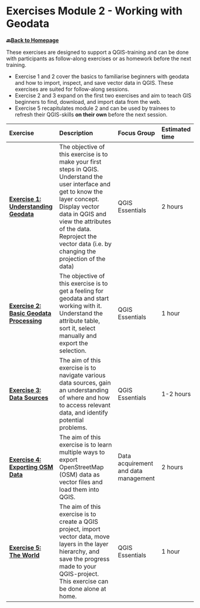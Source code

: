 # Exercises Module 2 - Working with Geodata

__🔙[Back to Homepage](/content/intro.md)__

These exercises are designed to support a QGIS-training and can be done with participants as follow-along exercises or as homework before the next training. 
- Exercise 1 and 2 cover the basics to familiarise beginners with geodata and how to import, inspect, and save vector data in QGIS. These exercises are suited for follow-along sessions. 
- Exercise 2 and 3 expand on the first two exercises and aim to teach GIS beginners to find, download, and import data from the web. 
- Exercise 5 recapitulates module 2 and can be used by trainees to refresh their QGIS-skills __on their own__ before the next session.


| Exercise| Description |Focus Group|Estimated time| 
| :-------------------- | :----------------- |:----------------- |:----------------- |
|__[Exercise 1: Understanding Geodata](/content/Modul_2/en_qgis_geodata_concept_ex1.md)__ | The objective of this exercise is to make your first steps in QGIS. Understand the user interface and get to know the layer concept. Display vector data in QGIS and view the attributes of the data. Reproject the vector data (i.e. by changing the projection of the data) | QGIS Essentials | 2 hours | 
|  __[Exercise 2: Basic Geodata Processing](/content/Modul_2/en_qgis_basic_data_processing_ex1.md)__ | The objective of this exercise is to get a feeling for geodata and start working with it. Understand the attribute table, sort it, select manually and export the selection. | QGIS Essentials | 1 hour | 
| __[Exercise 3: Data Sources](/content/Modul_2/en_qgis_data_sources_ex1.md)__ | The aim of this exercise is to navigate various data sources, gain an understanding of where and how to access relevant data, and identify potential problems. | QGIS Essentials | 1-2 hours |
| __[Exercise 4: Exporting OSM Data](/content/Modul_2/en_qgis_data_sources_ex2.md)__ | The aim of this exercise is to learn multiple ways to export OpenStreetMap (OSM) data as vector files and load them into QGIS. | Data acquirement and data management | 2 hours |
| __[Exercise 5: The World](/content/Modul_2/en_qgis_modul_2_ex_1.md)__ | The aim of this exercise is to create a QGIS project, import vector data, move layers in the layer hierarchy, and save the progress made to your QGIS-project. This exercise can be done alone at home. | QGIS Essentials | 1 hour |

<!--CHECK: Exercise 3: Did they already learn how to filter data to display only the hospitals?-->